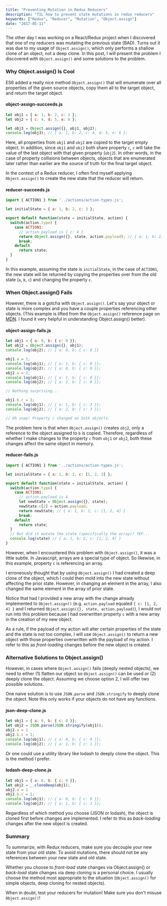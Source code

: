 ```yaml
---
title: "Preventing Mutation in Redux Reducers"
description: "TIL how to prevent state mutations in redux reducers"
keywords: ["Redux", "Reducer", "Mutation", "Object.assign"]
date: "2017-05-11"
---
```


The other day I was working on a React/Redux project when I discovered that
one of my reducers was mutating the previous state (BAD). Turns out it was
due to my usage of `Object.assign()`, which only performs a shallow
clone of an object, not a deep clone. In this post, I will present the
problem I discovered with `Object.assign()` and some solutions to the problem.

### Why Object.assign() Is Cool

ES6 added a really nice method `Object.assign()` that will enumerate over all
properties of the given source objects, copy them all to the target object,
and return the target object.

#### object-assign-succeeds.js
```javascript
let obj1 = { a: 1, b: 2, c: 3 };
let obj2 = { c: 4, d: 5, e: 6 };

let obj3 = Object.assign({}, obj1, obj2);
console.log(obj3); // { a: 1, b: 2, c: 4, d: 5, e: 6 };
```

Here, all properties from `obj1` and `obj2` are copied to the target empty object.
In addition, since `obj1` and `obj2` both share property `c`, `c` will take the value
of the last object with that given property (`obj2`). In other words, in the
case of property collisions between objects, objects that are enumerated later
rather than earlier are the source of truth for the final target object.

In the context of a Redux reducer, I often find myself applying `Object.assign()`
to create the new state that the reducer will return.

#### reducer-succeeds.js
```javascript
import { ACTION1 } from '../actions/action-types.js';

let initialState = { a: 1, b: 2, c: 3 };

export default function(state = initialState, action) {
  switch(action.type) {
    case ACTION1:
      // action.payload is { c: 4 }
      return Object.assign({}, state, action.payload); // { a: 1, b: 2, c: 4 }
      break;
    default
      return state;
  }
}
```

In this example, assuming the state is `initialState`, in the case of `ACTION1`,
the new state will be returned by copying the properties over from the old
state (`a`, `b`, `c`) and changing the property `c`.

### When Object.assign() Fails

However, there is a gotcha with `Object.assign()`. Let's say your object or state
is more complex and you have a couple properties referencing other objects.
(This example is lifted from the `Object.assign()` reference page on
[MDN](https://developer.mozilla.org/en-US/docs/Web/JavaScript/Reference/Global_Objects/Object/assign).
I found it very helpful in understanding Object.assign() better).

#### object-assign-fails.js
```javascript
let obj1 = { a: 0, b: { c: 0 }};
let obj2 = Object.assign({}, obj1);
console.log(obj2); // { a: 0, b: { c: 0 }}

obj1.a = 1;
console.log(obj1); // { a: 1, b: { c: 0 }};
console.log(obj2); // { a: 0, b: { c: 0 }};
obj2.a = 2;
console.log(obj1); // { a: 1, b: { c: 0 }};
console.log(obj2); // { a: 2, b: { c: 0 }};

// Nothing surprising...

obj1.b.c = 3;
console.log(obj1); // { a: 1, b: { c: 3 }};
console.log(obj2); // { a: 2, b: { c: 3 }};

// Oh snap! Property c changed on both objects.
```

The problem here is that when `Object.assign()` creates `obj2`, only
a reference to the object assigned to `b` is copied. Therefore,
regardless of whether I make changes to the property `c` from `obj1` or `obj2`,
both these changes affect the same object in memory.

#### reducer-fails.js
```javascript
import { ACTION1 } from '../actions/action-types.js';

let initialState = { a: 1, b: 2, c: [1, 2, 3] };

export default function(state = initialState, action) {
  switch(action.type) {
    case ACTION1:
      // action.payload is 4
      let newState = Object.assign({}, state);
      newState.c[2] = action.payload;
      return newState; // { a: 1, b: 2, c: [1, 2, 4] }
      break;
    default
      return state;
  }
  // But did it mutate the state (specifically the array)? YEP...
  console.log(state) // { a: 1, b: 2, c: [1, 2, 4] }
}
```

However, when I encountered this problem with `Object.assign()`,
it was a little subtle. In Javascript, arrays are a special type of
object. So likewise, in this example, property `c` is referencing an
array.

I erroneously thought that by using `Object.assign()` I had created a deep
clone of the object, which I could then mold into the new
state without affecting the prior state. However, in changing an element
in the array, I also changed the same element in the array of prior state.

Notice that had I provided a new array with the change already implemented
to `Object.assign()` (e.g. `action.payload` equaled `{ c: [1, 2, 4] }` and I returned
`Object.assign({}, state, action.payload)`), I would not run into this problem
because I had overwritten property `c` with a new array in the creation of
my new object.

As a rule, if the payload of my action will alter
certain properties of the state and the state is not too complex,
I will use `Object.assign()` to return a new object with those properties
overwritten with the payload of my action. I refer to this as *front-loading*
changes before the new object is created.

### Alternative Solutions to Object.assign()

However, in cases where `Object.assign()` fails (deeply nested objects), we need
to either (1) flatten our object so `Object.assign()` can be used or (2) deeply
clone the object. Assuming we choose option 2, I will offer two possible
solutions.

One naive solution is to use `JSON.parse` and `JSON.stringify` to deeply clone the object.
Note this only works if your objects do not have any functions.

#### json-deep-clone.js
```javascript
let obj1 = { a: 0, b: { c: 0 }};
let obj2 = JSON.parse(JSON.stringify(obj1));
obj2.a = 1
obj2.b.c = 1;
console.log(obj1); // { a: 0, b: { c: 0 }};
console.log(obj2); // { a: 1, b: { c: 1 }};
```

Or one could use a utility library like lodash to deeply clone the object. This
is the method I prefer.

#### lodash-deep-clone.js
```javascript
let obj1 = { a: 0, b: { c: 0 }};
let obj2 = _.cloneDeep(obj1);
obj2.a = 1
obj2.b.c = 1;
console.log(obj1); // { a: 0, b: { c: 0 }};
console.log(obj2); // { a: 1, b: { c: 1 }};
```

Regardless of which method you choose (JSON or lodash), the object is cloned
first before changes are implemented. I refer to this as *back-loading*
changes after the new object is created.

### Summary

To summarize, with Redux reducers, make sure you decouple your new state from
your old state. To avoid mutations, there should not be any references between
your new state and old state.

Whether you choose to *front-load* state changes via Object.assign() or *back-load*
state changes via deep cloning is a personal choice. I usually choose the method
most appropriate to the situation (`Object.assign()` for simple objects, deep
cloning for nested objects).

When in doubt, test your reducers for mutation! Make sure you don't misuse
`Object.assign()`!
